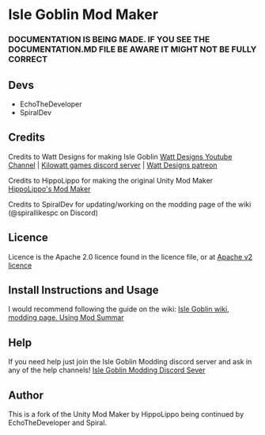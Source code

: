 # Isle Goblin Mod Maker

### DOCUMENTATION IS BEING MADE. IF YOU SEE THE DOCUMENTATION.MD FILE BE AWARE IT MIGHT NOT BE FULLY CORRECT

## Devs

* EchoTheDeveloper
* SpiralDev

## Credits
Credits to Watt Designs for making Isle Goblin [Watt Designs Youtube Channel](https://www.youtube.com/@WattDesigns) | [Kilowatt games discord server](https://discord.gg/TM8n7ENJPa) | [Watt Designs patreon](https://www.patreon.com/WattDesigns)

Credits to HippoLippo for making the original Unity Mod Maker [HippoLippo's Mod Maker](https://github.com/HippoLippo/Unity-Mod-Maker)

Credits to SpiralDev for updating/working on the modding page of the wiki (@spirallikespc on Discord)

## Licence

Licence is the Apache 2.0 licence found in the licence file, or at [Apache v2 licence](https://www.apache.org/licenses/LICENSE-2.0)

## Install Instructions and Usage

I would recommend following the guide on the wiki: [Isle Goblin wiki, modding page. Using Mod Summar](https://islegoblin.wiki/wiki/Modding_for_Isle_Goblin#Using_Mods_Summary)

## Help

If you need help just join the Isle Goblin Modding discord server and ask in any of the help channels! [Isle Goblin Modding Discord Sever](https://discord.gg/vKy7YHPMmx)

## Author

This is a fork of the Unity Mod Maker by HippoLippo being continued by EchoTheDeveloper and Spiral.
